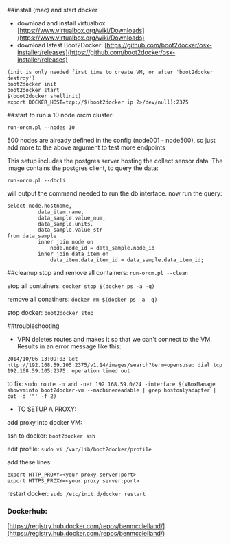 ##install (mac) and start docker
* download and install virtualbox [https://www.virtualbox.org/wiki/Downloads](https://www.virtualbox.org/wiki/Downloads)
* download latest Boot2Docker: [https://github.com/boot2docker/osx-installer/releases](https://github.com/boot2docker/osx-installer/releases)
```
(init is only needed first time to create VM, or after 'boot2docker destroy')
boot2docker init
boot2docker start
$(boot2docker shellinit)
export DOCKER_HOST=tcp://$(boot2docker ip 2>/dev/null):2375
```

##start
to run a 10 node orcm cluster:
```
run-orcm.pl --nodes 10
```
500 nodes are already defined in the config (node001 - node500), so just add more to the above argument to test more endpoints

This setup includes the postgres server hosting the collect sensor data.  The image contains the postgres client, to query the data:
```
run-orcm.pl --dbcli
```
will output the command needed to run the db interface.
now run the query:
```
select node.hostname,
          data_item.name,
          data_sample.value_num,
          data_sample.units,
          data_sample.value_str
from data_sample
          inner join node on
              node.node_id = data_sample.node_id
          inner join data_item on
              data_item.data_item_id = data_sample.data_item_id;
```

##cleanup
stop and remove all containers: `run-orcm.pl --clean`

stop all containers: `docker stop $(docker ps -a -q)`

remove all conatiners: `docker rm $(docker ps -a -q)`

stop docker: `boot2docker stop`

##troubleshooting
* VPN deletes routes and makes it so that we can't connect to the VM.  Results in an error message like this:
```
2014/10/06 13:09:03 Get http://192.168.59.105:2375/v1.14/images/search?term=opensuse: dial tcp 192.168.59.105:2375: operation timed out
```
to fix:
`sudo route -n add -net 192.168.59.0/24 -interface $(VBoxManage showvminfo boot2docker-vm --machinereadable | grep hostonlyadapter | cut -d '"' -f 2)`


* TO SETUP A PROXY:

add proxy into docker VM:

ssh to docker: `boot2docker ssh`

edit profile: `sudo vi /var/lib/boot2docker/profile`

add these lines:
```
export HTTP_PROXY=<your proxy server:port>
export HTTPS_PROXY=<your proxy server:port>
```
restart docker: `sudo /etc/init.d/docker restart`

### Dockerhub:
[https://registry.hub.docker.com/repos/benmcclelland/](https://registry.hub.docker.com/repos/benmcclelland/)
